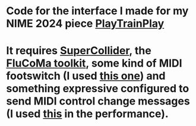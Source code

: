 # Code for the interface I made for my NIME 2024 piece [PlayTrainPlay](https://www.youtube.com/watch?v=QV4YLczTloQ)

# It requires [SuperCollider](https://supercollider.github.io), the [FluCoMa toolkit](https://www.flucoma.org), some kind of MIDI footswitch (I used [this one](https://www.hotone.com/products/controlers/Ampero%20Control)) and something expressive configured to send MIDI control change messages (I used [this](https://www.thomann.co.uk/maudio_expression_pedal.htm) in the performance). 
